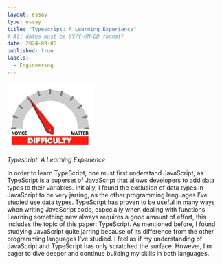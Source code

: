 ```yaml
---
layout: essay
type: essay
title: "Typescript: A Learning Experience"
# All dates must be YYYY-MM-DD format!
date: 2024-09-05
published: true
labels:
  - Engineering
---
```


<img width="200px" class="rounded float-start pe-4" src="../img/difficulty/degree_difficulty.jpg">

*Typescript: A Learning Experience*

  In order to learn TypeScript, one must first understand JavaScript, as TypeScript is a superset of JavaScript that allows developers to add data types to their variables. Initially, I found the exclusion of data types in JavaScript to be very jarring, as the other programming languages I’ve studied use data types. TypeScript has proven to be useful in many ways when writing JavaScript code, especially when dealing with functions.
  Learning something new always requires a good amount of effort, this includes the topic of this paper: TypeScript. As mentioned before, I found studying JavaScript quite jarring because of its difference from the other programming languages I’ve studied. I feel as if my understanding of JavaScript and TypeScript has only scratched the surface. However, I’m eager to dive deeper and continue building my skills in both languages.


